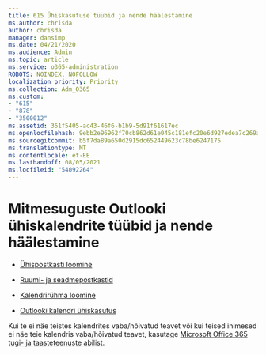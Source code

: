 ```yaml
---
title: 615 Ühiskasutuse tüübid ja nende häälestamine
ms.author: chrisda
author: chrisda
manager: dansimp
ms.date: 04/21/2020
ms.audience: Admin
ms.topic: article
ms.service: o365-administration
ROBOTS: NOINDEX, NOFOLLOW
localization_priority: Priority
ms.collection: Adm_O365
ms.custom:
- "615"
- "878"
- "3500012"
ms.assetid: 361f5405-ac43-46f6-b1b9-5d91f61617ec
ms.openlocfilehash: 9ebb2e96962f70cb862d61e045c181efc20e6d927edea7c269a93ffa6a15ebbc
ms.sourcegitcommit: b5f7da89a650d2915dc652449623c78be6247175
ms.translationtype: MT
ms.contentlocale: et-EE
ms.lasthandoff: 08/05/2021
ms.locfileid: "54092264"
---
```

# <a name="different-types-of-shared-outlook-calendars-and-how-to-set-them-up"></a>Mitmesuguste Outlooki ühiskalendrite tüübid ja nende häälestamine

- [Ühispostkasti loomine](https://docs.microsoft.com/microsoft-365/admin/email/create-a-shared-mailbox)

- [Ruumi- ja seadmepostkastid](https://docs.microsoft.com/microsoft-365/admin/manage/room-and-equipment-mailboxes)

- [Kalendrirühma loomine](https://support.office.com/article/8385667b-d758-4489-a53f-f542dd01e6ff)

- [Outlooki kalendri ühiskasutus](https://support.office.com/article/353ed2c1-3ec5-449d-8c73-6931a0adab88)

Kui te ei näe teistes kalendrites vaba/hõivatud teavet või kui teised inimesed ei näe teie kalendris vaba/hõivatud teavet, kasutage [Microsoft Office 365 tugi- ja taasteteenuste abilist](https://diagnostics.office.com/).
